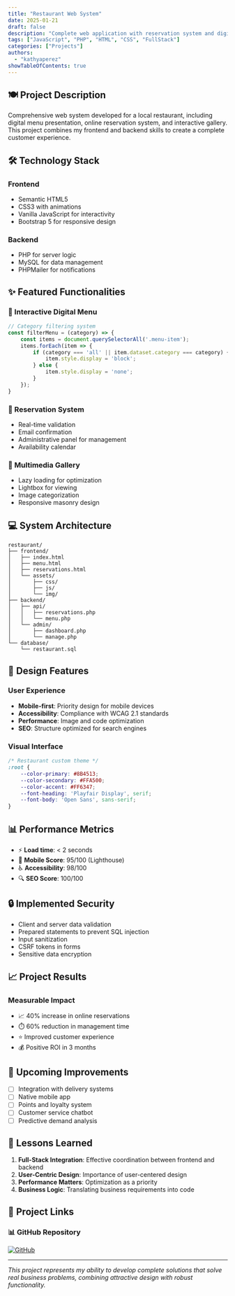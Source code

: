 ```yaml
---
title: "Restaurant Web System"
date: 2025-01-21
draft: false
description: "Complete web application with reservation system and digital menu management"
tags: ["JavaScript", "PHP", "HTML", "CSS", "FullStack"]
categories: ["Projects"]
authors:
  - "kathyaperez"
showTableOfContents: true
---
```


## 🍽️ Project Description

Comprehensive web system developed for a local restaurant, including digital menu presentation, online reservation system, and interactive gallery. This project combines my frontend and backend skills to create a complete customer experience.

## 🛠️ Technology Stack

### Frontend
- Semantic HTML5
- CSS3 with animations
- Vanilla JavaScript for interactivity
- Bootstrap 5 for responsive design

### Backend
- PHP for server logic
- MySQL for data management
- PHPMailer for notifications

## ✨ Featured Functionalities

### 🍕 Interactive Digital Menu
```javascript
// Category filtering system
const filterMenu = (category) => {
    const items = document.querySelectorAll('.menu-item');
    items.forEach(item => {
        if (category === 'all' || item.dataset.category === category) {
            item.style.display = 'block';
        } else {
            item.style.display = 'none';
        }
    });
}
```

### 📅 Reservation System
- Real-time validation
- Email confirmation
- Administrative panel for management
- Availability calendar

### 📸 Multimedia Gallery
- Lazy loading for optimization
- Lightbox for viewing
- Image categorization
- Responsive masonry design

## 💻 System Architecture

```
restaurant/
├── frontend/
│   ├── index.html
│   ├── menu.html
│   ├── reservations.html
│   └── assets/
│       ├── css/
│       ├── js/
│       └── img/
├── backend/
│   ├── api/
│   │   ├── reservations.php
│   │   └── menu.php
│   └── admin/
│       ├── dashboard.php
│       └── manage.php
└── database/
    └── restaurant.sql
```

## 🎨 Design Features

### User Experience
- **Mobile-first**: Priority design for mobile devices
- **Accessibility**: Compliance with WCAG 2.1 standards
- **Performance**: Image and code optimization
- **SEO**: Structure optimized for search engines

### Visual Interface
```css
/* Restaurant custom theme */
:root {
    --color-primary: #8B4513;
    --color-secondary: #FFA500;
    --color-accent: #FF6347;
    --font-heading: 'Playfair Display', serif;
    --font-body: 'Open Sans', sans-serif;
}
```

## 📊 Performance Metrics

- ⚡ **Load time**: < 2 seconds
- 📱 **Mobile Score**: 95/100 (Lighthouse)
- ♿ **Accessibility**: 98/100
- 🔍 **SEO Score**: 100/100

## 🔒 Implemented Security

- Client and server data validation
- Prepared statements to prevent SQL injection
- Input sanitization
- CSRF tokens in forms
- Sensitive data encryption

## 📈 Project Results

### Measurable Impact
- 📈 40% increase in online reservations
- ⏱️ 60% reduction in management time
- ⭐ Improved customer experience
- 💰 Positive ROI in 3 months

## 🚀 Upcoming Improvements

- [ ] Integration with delivery systems
- [ ] Native mobile app
- [ ] Points and loyalty system
- [ ] Customer service chatbot
- [ ] Predictive demand analysis

## 📝 Lessons Learned

1. **Full-Stack Integration**: Effective coordination between frontend and backend
2. **User-Centric Design**: Importance of user-centered design
3. **Performance Matters**: Optimization as a priority
4. **Business Logic**: Translating business requirements into code

## 🔗 Project Links

### 📊 GitHub Repository

[![GitHub](https://img.shields.io/badge/GitHub-PBS--Mentoring--3era--Edicion%2FRestauranteKathyaPerez-181717?style=for-the-badge&logo=github)](https://github.com/PBS-Mentoring-3era-Edicion/RestauranteKathyaPerez)

---

*This project represents my ability to develop complete solutions that solve real business problems, combining attractive design with robust functionality.*
